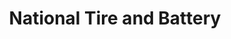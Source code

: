---
title: "National Tire and Battery"
url: /henrico/national-tire-and-battery/
shop: Autowerkstatt
---